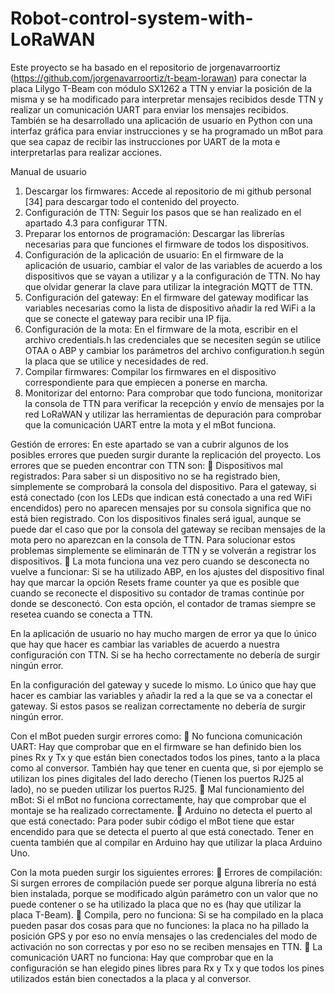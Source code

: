 # Robot-control-system-with-LoRaWAN

Este proyecto se ha basado en el repositorio de jorgenavarroortiz (https://github.com/jorgenavarroortiz/t-beam-lorawan) para conectar la placa Lilygo T-Beam con módulo SX1262 a TTN y enviar la posición de la misma y se ha modificado para interpretar mensajes recibidos desde TTN y realizar un comunicación UART para enviar los mensajes recibidos. También se ha desarrollado una aplicación de usuario en Python con una interfaz gráfica para enviar instrucciones y se ha programado un mBot para que sea capaz de recibir las instrucciones por UART de la mota e interpretarlas para realizar acciones.

Manual de usuario
1.	Descargar los firmwares: Accede al repositorio de mi github personal [34] para descargar todo el contenido del proyecto.
2.	Configuración de TTN: Seguir los pasos que se han realizado en el apartado 4.3 para configurar TTN.
3.	Preparar los entornos de programación: Descargar las librerías necesarias para que funciones el firmware de todos los dispositivos.
4.	Configuración de la aplicación de usuario: En el firmware de la aplicación de usuario, cambiar el valor de las variables de acuerdo a los dispositivos que se vayan a utilizar y a la configuración de TTN. No hay que olvidar generar la clave para utilizar la integración MQTT de TTN.
5.	Configuración del gateway: En el firmware del gateway modificar las variables necesarias como la lista de dispositivo añadir la red WiFi a la que se conecte el gateway para recibir una IP fija.
6.	Configuración de la mota: En el firmware de la mota, escribir en el archivo credentials.h las credenciales que se necesiten según se utilice OTAA o ABP y cambiar los parámetros del archivo configuration.h según la placa que se utilice y necesidades de red.
7.	Compilar firmwares: Compilar los firmwares en el dispositivo correspondiente para que empiecen a ponerse en marcha.
8.	Monitorizar del entorno: Para comprobar que todo funciona, monitorizar la consola de TTN para verificar la recepción y envío de mensajes por la red LoRaWAN y utilizar las herramientas de depuración para comprobar que la comunicación UART entre la mota y el mBot funciona.

Gestión de errores:
En este apartado se van a cubrir algunos de los posibles errores que pueden surgir durante la replicación del proyecto. Los errores que se pueden encontrar con TTN son:
	Dispositivos mal registrados: Para saber si un dispositivo no se ha registrado bien, simplemente se comprobará la consola del dispositivo. Para el gateway, si está conectado (con los LEDs que indican está conectado a una red WiFi encendidos) pero no aparecen mensajes por su consola significa que no está bien registrado. Con los dispositivos finales será igual, aunque se puede dar el caso que por la consola del gateway se reciban mensajes de la mota pero no aparezcan en la consola de TTN. Para solucionar estos problemas simplemente se eliminarán de TTN y se volverán a registrar los dispositivos.
	La mota funciona una vez pero cuando se desconecta no vuelve a funcionar: Si se ha utilizado ABP, en los ajustes del dispositivo final hay que marcar la opción Resets frame counter ya que es posible que cuando se reconecte el dispositivo su contador de tramas continúe por donde se desconectó. Con esta opción, el contador de tramas siempre se resetea cuando se conecta a TTN.

En la aplicación de usuario no hay mucho margen de error ya que lo único que hay que hacer es cambiar las variables de acuerdo a nuestra configuración con TTN. Si se ha hecho correctamente no debería de surgir ningún error.

En la configuración del gateway y sucede lo mismo. Lo único que hay que hacer es cambiar las variables y añadir la red a la que se va a conectar el gateway. Si estos pasos se realizan correctamente no debería de surgir ningún error.

Con el mBot pueden surgir errores como:
	No funciona comunicación UART: Hay que comprobar que en el firmware se han definido bien los pines Rx y Tx y que están bien conectados todos los pines, tanto a la placa como al conversor. También hay que tener en cuenta que, si por ejemplo se utilizan los pines digitales del lado derecho (Tienen los puertos RJ25 al lado), no se pueden utilizar los puertos RJ25.
	Mal funcionamiento del mBot: Si el mBot no funciona correctamente, hay que comprobar que el montaje se ha realizado correctamente.
	Arduino no detecta el puerto al que está conectado: Para poder subir código el mBot tiene que estar encendido para que se detecta el puerto al que está conectado. Tener en cuenta también que al compilar en Arduino hay que utilizar la placa Arduino Uno.

Con la mota pueden surgir los siguientes errores:
	Errores de compilación: Si surgen errores de compilación puede ser porque alguna librería no está bien instalada, porque se modificado algún parámetro con un valor que no puede contener o se ha utilizado la placa que no es (hay que utilizar la placa T-Beam).
	Compila, pero no funciona: Si se ha compilado en la placa pueden pasar dos cosas para que no funciones: la placa no ha pillado la posición GPS y por eso no envía mensajes o las credenciales del modo de activación no son correctas y por eso no se reciben mensajes en TTN.
	La comunicación UART no funciona: Hay que comprobar que en la configuración se han elegido pines libres para Rx y Tx y que todos los pines utilizados están bien conectados a la placa y al conversor.
